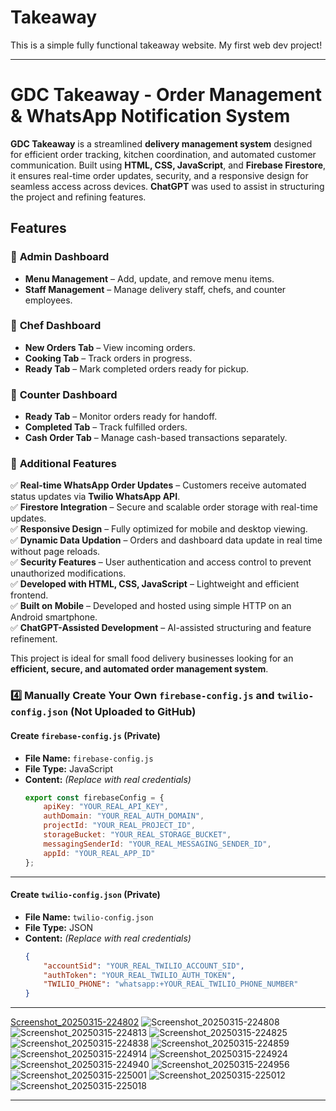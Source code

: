
# Takeaway
This is a simple fully functional takeaway website. My first web dev project!

---
# GDC Takeaway - Order Management & WhatsApp Notification System  

**GDC Takeaway** is a streamlined **delivery management system** designed for efficient order tracking, kitchen coordination, and automated customer communication. Built using **HTML, CSS, JavaScript**, and **Firebase Firestore**, it ensures real-time order updates, security, and a responsive design for seamless access across devices. **ChatGPT** was used to assist in structuring the project and refining features.  

## Features  

### 🔹 **Admin Dashboard**  
- **Menu Management** – Add, update, and remove menu items.  
- **Staff Management** – Manage delivery staff, chefs, and counter employees.  

### 🔹 **Chef Dashboard**  
- **New Orders Tab** – View incoming orders.  
- **Cooking Tab** – Track orders in progress.  
- **Ready Tab** – Mark completed orders ready for pickup.  

### 🔹 **Counter Dashboard**  
- **Ready Tab** – Monitor orders ready for handoff.  
- **Completed Tab** – Track fulfilled orders.  
- **Cash Order Tab** – Manage cash-based transactions separately.  

### 🔹 **Additional Features**  
✅ **Real-time WhatsApp Order Updates** – Customers receive automated status updates via **Twilio WhatsApp API**.  
✅ **Firestore Integration** – Secure and scalable order storage with real-time updates.  
✅ **Responsive Design** – Fully optimized for mobile and desktop viewing.  
✅ **Dynamic Data Updation** – Orders and dashboard data update in real time without page reloads.  
✅ **Security Features** – User authentication and access control to prevent unauthorized modifications.  
✅ **Developed with HTML, CSS, JavaScript** – Lightweight and efficient frontend.  
✅ **Built on Mobile** – Developed and hosted using simple HTTP on an Android smartphone.  
✅ **ChatGPT-Assisted Development** – AI-assisted structuring and feature refinement.  

This project is ideal for small food delivery businesses looking for an **efficient, secure, and automated order management system**.  

### **4️⃣ Manually Create Your Own `firebase-config.js` and `twilio-config.json` (Not Uploaded to GitHub)**  

#### **Create `firebase-config.js` (Private)**
- **File Name:** `firebase-config.js`  
- **File Type:** JavaScript  
- **Content:** _(Replace with real credentials)_
  ```javascript
  export const firebaseConfig = {
      apiKey: "YOUR_REAL_API_KEY",
      authDomain: "YOUR_REAL_AUTH_DOMAIN",
      projectId: "YOUR_REAL_PROJECT_ID",
      storageBucket: "YOUR_REAL_STORAGE_BUCKET",
      messagingSenderId: "YOUR_REAL_MESSAGING_SENDER_ID",
      appId: "YOUR_REAL_APP_ID"
  };
  ```

---

#### **Create `twilio-config.json` (Private)**
- **File Name:** `twilio-config.json`  
- **File Type:** JSON  
- **Content:** _(Replace with real credentials)_
  ```json
  {
      "accountSid": "YOUR_REAL_TWILIO_ACCOUNT_SID",
      "authToken": "YOUR_REAL_TWILIO_AUTH_TOKEN",
      "TWILIO_PHONE": "whatsapp:+YOUR_REAL_TWILIO_PHONE_NUMBER"
  }
  ```

---
[Screenshot_20250315-224802](https://github.com/user-attachments/assets/b658d507-0126-42ec-90c2-29db9219b49a)
![Screenshot_20250315-224808](https://github.com/user-attachments/assets/bb818c3b-c92c-4a24-96a4-2ef2eab3b4d2)
![Screenshot_20250315-224813](https://github.com/user-attachments/assets/b4728fbe-aab6-4bf6-8240-502a9041c531)
![Screenshot_20250315-224825](https://github.com/user-attachments/assets/7365a5e0-6281-4204-9e2b-eabc4931bb92)
![Screenshot_20250315-224838](https://github.com/user-attachments/assets/b2121b0e-1a9f-4b0a-8143-7bca38e44f32)
![Screenshot_20250315-224859](https://github.com/user-attachments/assets/fd6badaf-5ad7-4e8f-931c-3de0383b4561)
![Screenshot_20250315-224914](https://github.com/user-attachments/assets/d92810dd-33a6-4849-8f5c-beb313ec230b)
![Screenshot_20250315-224924](https://github.com/user-attachments/assets/002f075d-c3ac-45f9-9f53-f1f44ea27547)
![Screenshot_20250315-224940](https://github.com/user-attachments/assets/50389d29-59c9-4338-88fc-18c410e9cdde)
![Screenshot_20250315-224956](https://github.com/user-attachments/assets/e448c20e-7db8-4633-9929-e03c6e96f28a)
![Screenshot_20250315-225001](https://github.com/user-attachments/assets/e868020f-1a46-4373-b6d6-161658a0177c)
![Screenshot_20250315-225012](https://github.com/user-attachments/assets/a9192c81-c6ae-40f5-9fe5-4c90d9c3e456)
![Screenshot_20250315-225018](https://github.com/user-attachments/assets/7705b990-9934-48be-bbe2-e0813a7dc718)

---

